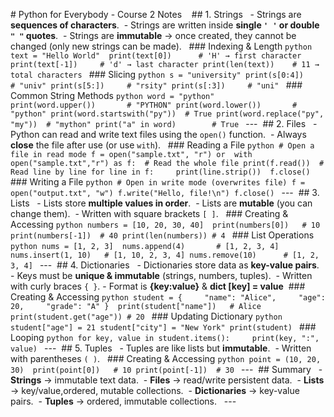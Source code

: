 ‎# Python for Everybody - Course 2 Notes  
‎
‎
‎## 1. Strings  
‎
‎- Strings are **sequences of characters**.  
‎- Strings are written inside **single `' '` or double `" "` quotes**.  
‎- Strings are **immutable** → once created, they cannot be changed (only new strings can be made).  
‎
‎### Indexing & Length
‎```python
‎text = "Hello World"
‎
‎print(text[0])      # 'H' → first character
‎print(text[-1])     # 'd' → last character
‎print(len(text))    # 11 → total characters
‎```
‎
‎### Slicing
‎```python
‎s = "university"
‎print(s[0:4])    # "univ"
‎print(s[5:])     # "rsity"
‎print(s[:3])     # "uni"
‎```
‎
‎### Common String Methods
‎```python
‎word = "python"
‎
‎print(word.upper())       # "PYTHON"
‎print(word.lower())       # "python"
‎print(word.startswith("py"))  # True
‎print(word.replace("py", "my"))  # "mython"
‎print("a" in word)        # True
‎```
‎
‎---
‎
‎## 2. Files  
‎
‎- Python can read and write text files using the `open()` function.  
‎- Always **close** the file after use (or use `with`).  
‎
‎### Reading a File
‎```python
‎# Open a file in read mode
‎f = open("sample.txt", "r")
‎or 
‎with open("sample.txt","r") as f:
‎
‎# Read the whole file
‎print(f.read())
‎
‎# Read line by line
‎for line in f:
‎    print(line.strip())
‎
‎f.close()
‎```
‎
‎### Writing a File
‎```python
‎# Open in write mode (overwrites file)
‎f = open("output.txt", "w")
‎f.write("Hello, file!\n")
‎f.close()
‎```
‎
‎---
‎
‎## 3. Lists  
‎
‎- Lists store **multiple values in order**.  
‎- Lists are **mutable** (you can change them).  
‎- Written with square brackets `[ ]`.  
‎
‎### Creating & Accessing
‎```python
‎numbers = [10, 20, 30, 40]
‎
‎print(numbers[0])   # 10
‎print(numbers[-1])  # 40
‎print(len(numbers)) # 4
‎```
‎
‎### List Operations
‎```python
‎nums = [1, 2, 3]
‎
‎nums.append(4)       # [1, 2, 3, 4]
‎nums.insert(1, 10)   # [1, 10, 2, 3, 4]
‎nums.remove(10)      # [1, 2, 3, 4]
‎```
‎
‎---
‎
‎## 4. Dictionaries  
‎
‎- Dictionaries store data as **key-value pairs**.  
‎- Keys must be **unique & immutable** (strings, numbers, tuples).  
‎- Written with curly braces `{ }`.
‎- Format is **{key:value}** & **dict [key] = value**
‎
‎### Creating & Accessing
‎```python
‎student = {
‎    "name": "Alice",
‎    "age": 20,
‎    "grade": "A"
‎}
‎
‎print(student["name"])   # Alice
‎print(student.get("age")) # 20
‎```
‎
‎### Updating Dictionary
‎```python
‎student["age"] = 21
‎student["city"] = "New York"
‎print(student)
‎```
‎
‎### Looping
‎```python
‎for key, value in student.items():
‎    print(key, ":", value)
‎```
‎
‎---
‎
‎## 5. Tuples  
‎
‎- Tuples are like lists but **immutable**.  
‎- Written with parentheses `( )`.  
‎
‎### Creating & Accessing
‎```python
‎point = (10, 20, 30)
‎
‎print(point[0])   # 10
‎print(point[-1])  # 30
‎```
‎‎
‎---
‎
‎## Summary  
‎
‎- **Strings** → immutable text data.  
‎- **Files** → read/write persistent data.  
‎- **Lists** → key/value,ordered, mutable collections.  
‎- **Dictionaries** → key-value pairs.  
‎- **Tuples** → ordered, immutable collections.  
‎
‎---
‎

